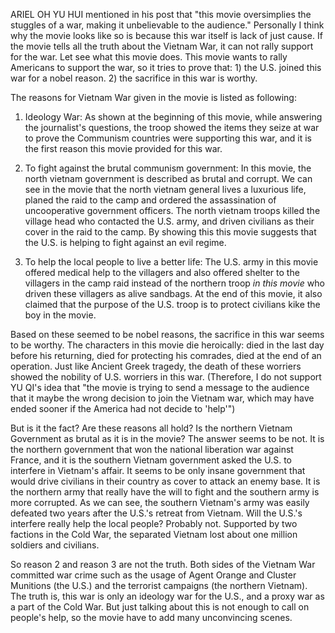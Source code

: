 ARIEL OH YU HUI mentioned in his post that "this movie oversimplies the stuggles of a war, making it unbelievable to the audience." Personally I think why the movie looks like so is because this war itself is lack of just cause. If the movie tells all the truth about the Vietnam War, it can not rally support for the war. Let see what this movie does. This movie wants to rally Americans to support the war, so it tries to prove that: 1) the U.S. joined this war for a nobel reason. 2) the sacrifice in this war is worthy.  

The reasons for Vietnam War given in the movie is listed as following:

1) Ideology War: As shown at the beginning of this movie, while answering the journalist's questions, the troop showed the items they seize at war to prove the Communism countries were supporting this war, and it is the first reason this movie provided for this war.

2) To fight against the brutal communism government: In this movie, the north vietnam government is described as brutal and corrupt. We can see in the movie that the north vietnam general lives a luxurious life, planed the raid to the camp and ordered the assassination of uncooperative government officers. The north vietnam troops killed the village head who contacted the U.S. army, and driven civilians as their cover in the raid to the camp. By showing this this movie suggests that the U.S. is helping to fight against an evil regime. 

3) To help the local people to live a better life: The U.S. army in this movie offered medical help to the villagers and also offered shelter to the villagers in the camp raid instead of the northern troop *in this movie* who driven these villagers as alive sandbags. At the end of this movie, it also claimed that the purpose of the U.S. troop is to protect civilians kike the boy in the movie.

Based on these seemed to be nobel reasons, the sacrifice in this war seems to be worthy. The characters in this movie die heroically: died in the last day before his returning, died for protecting his comrades, died at the end of an operation. Just like Ancient Greek tragedy, the death of these worriers showed the nobility of U.S. worriers in this war. (Therefore, I do not support YU QI's idea that "the movie is trying to send a message to the audience that it maybe the wrong decision to join the Vietnam war, which may have ended sooner if the America had not decide to 'help'")

But is it the fact? Are these reasons all hold? Is the northern Vietnam Government as brutal as it is in the movie? The answer seems to be not. It is the northern government that won the national liberation war against France, and it is the southern Vietnam government asked the U.S. to interfere in Vietnam's affair. It seems to be only insane government that would drive civilians in their country as cover to attack an enemy base. It is the northern army that really have the will to fight and the southern army is more corrupted. As we can see, the southern Vietnam's army was easily defeated two years after the U.S.'s retreat from Vietnam. Will the U.S.'s interfere really help the local people? Probably not. Supported by two factions in the Cold War, the separated Vietnam lost about one million soldiers and civilians. 

So reason 2 and reason 3 are not the truth. Both sides of the Vietnam War committed war crime such as the usage of Agent Orange and Cluster Munitions (the U.S.) and the terrorist campaigns (the northern Vietnam). The truth is, this war is only an ideology war for the U.S., and a proxy war as a part of the Cold War. But just talking about this is not enough to call on people's help, so the movie have to add many unconvincing scenes.

<!-- Anyway, I think this movie is only part of war propaganda. -->

<!-- It is the northern army that fight for taking back their country back from invaders  -->